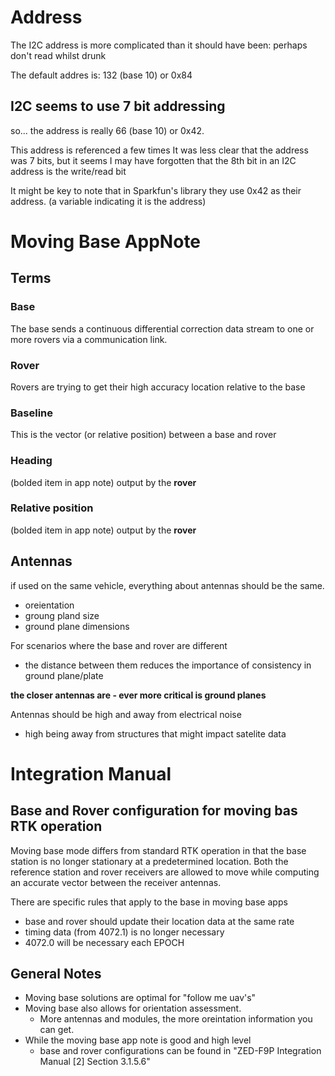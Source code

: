 # Address

The I2C address is more complicated than it should have been: perhaps don't read whilst drunk

The default addres is: 132 (base 10) or 0x84

## I2C seems to use 7 bit addressing

so... the address is really 66 (base 10) or 0x42.

This address is referenced a few times
It was less clear that the address was 7 bits, but it seems I may have forgotten that the 8th bit in an I2C address is the write/read bit 

It might be key to note that in Sparkfun's library they use 0x42 as their address. (a variable indicating it is the address)

# Moving Base AppNote

## Terms

### Base
The base sends a continuous differential correction data stream to one or more rovers via a communication link. 

### Rover
Rovers are trying to get their high accuracy location relative to the base

### Baseline
This is the vector (or relative position) between a base and rover

### Heading
(bolded item in app note) output by the **rover**

### Relative position
(bolded item in app note) output by the **rover**

## Antennas

if used on the same vehicle, everything about antennas should be the same.
* oreientation
* groung pland size
* ground plane dimensions

For scenarios where the base and rover are different
* the distance between them reduces the importance of consistency in ground plane/plate

**the closer antennas are - ever more critical is ground planes**

Antennas should be high and away from electrical noise
* high being away from structures that might impact satelite data


# Integration Manual

## Base and Rover configuration for moving bas RTK operation

Moving base mode differs from standard RTK operation in that the base station is no longer stationary at a predetermined location. Both the reference station and rover receivers are allowed to move while computing an accurate vector between the receiver antennas. 

There are specific rules that apply to the base in moving base apps
* base and rover should update their location data at the same rate
* timing data (from 4072.1) is no longer necessary
* 4072.0 will be necessary each EPOCH


## General Notes
* Moving base solutions are optimal for "follow me uav's"
* Moving base also allows for orientation assessment. 
  * More antennas and modules, the more oreintation information you can get. 
* While the moving base app note is good and high level
  * base and rover configurations can be found in "ZED-F9P Integration Manual [2] Section 3.1.5.6"
